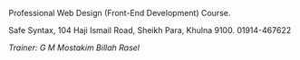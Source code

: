 Professional Web Design (Front-End Development) Course.

Safe Syntax, 104 Haji Ismail Road, Sheikh Para, Khulna 9100.
01914-467622

*Trainer: G M Mostakim Billah Rasel*
